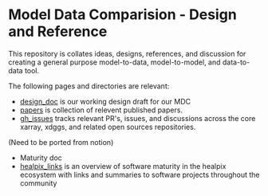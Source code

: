 # Model Data Comparision - Design and Reference

This repository is collates ideas, designs, references, and discussion
for creating a general purpose model-to-data, model-to-model, and
data-to-data tool.

The following pages and directories are relevant:

 - [design_doc](./design_doc.md) is our working design draft for our MDC
 - [papers](./papers/) is collection of relevent published papers.
 - [gh_issues](./gh_issues.md) tracks relevant PR's, issues, and discussions
   across the core xarray, xdggs, and related open sources repositories.






(Need to be ported from notion)
 - Maturity doc
 - [healpix_links](./healpix_links.md) is an overview of software maturity in the healpix
   ecosystem with links and summaries to software projects throughout the community
